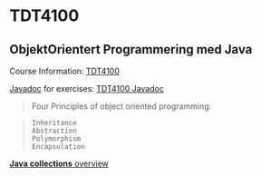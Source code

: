 TDT4100
=======

ObjektOrientert Programmering med Java
-------

Course Information: [TDT4100][1]

[Javadoc][2] for exercises: [TDT4100 Javadoc][2]

> Four Principles of object oriented programming:

>     Inheritance
>     Abstraction
>     Polymorphism
>     Encapsulation

[**Java collections** overview][3]


  [1]: http://junjunguo.com/TDT4100
  [2]: http://junjunguo.com/TDT4100/javadoc
  [3]: https://github.com/junjunguo/TDT4100/blob/master/no/README.md
